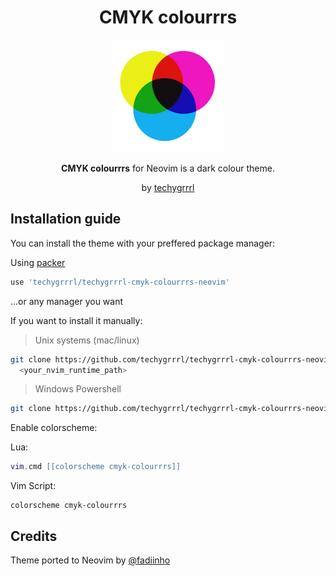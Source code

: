 <h1 align="center">CMYK colourrrs</h1>

<p align="center">
  <img src="cmyk-logo.png" width="180" style="display: inline-block; width: 180px" />
</p>

<p align="center">
  <strong>CMYK colourrrs</strong> for Neovim is a dark colour theme.
</p>
<p align="center">
  by <a href="https://techygrrrl.stream">techygrrrl</a>
</p>

## Installation guide
You can install the theme with your preffered package manager:

Using [packer](https://github.com/wbthomason/packer.nvim)

```lua
use 'techygrrrl/techygrrrl-cmyk-colourrrs-neovim'
```

...or any manager you want

If you want to install it manually:

> Unix systems (mac/linux)
```bash
git clone https://github.com/techygrrrl/techygrrrl-cmyk-colourrrs-neovim \
  <your_nvim_runtime_path>
```

> Windows Powershell
```bash
git clone https://github.com/techygrrrl/techygrrrl-cmyk-colourrrs-neovim "<your_nvim_runtime_path>"
```

Enable colorscheme:

Lua:
```lua
vim.cmd [[colorscheme cmyk-colourrrs]]
```

Vim Script:
```vim
colorscheme cmyk-colourrrs
```

## Credits

Theme ported to Neovim by [@fadiinho](https://github.com/fadiinho)
